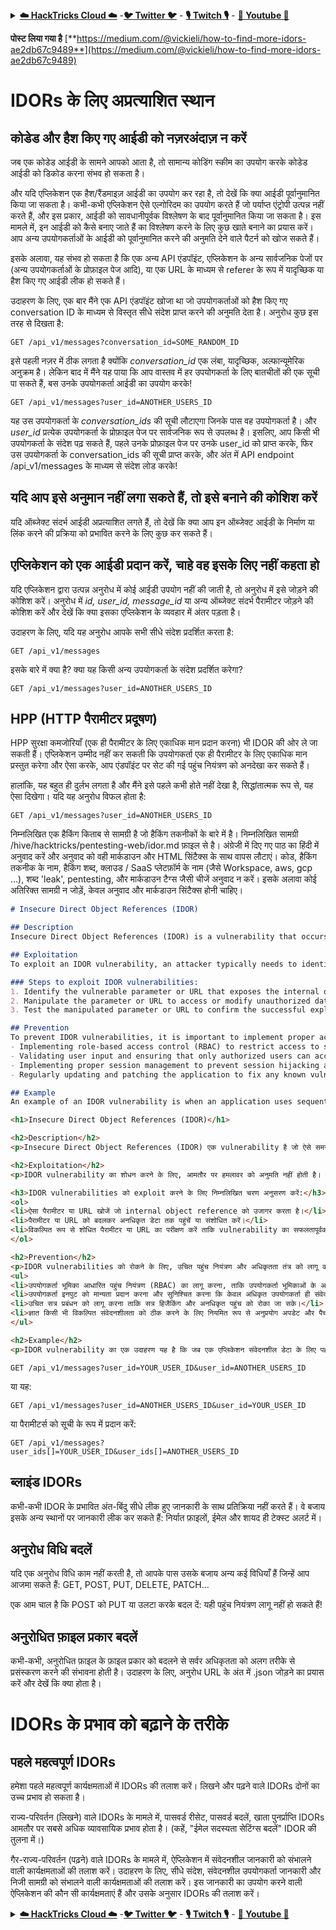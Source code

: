 <details>

<summary><a href="https://cloud.hacktricks.xyz/pentesting-cloud/pentesting-cloud-methodology"><strong>☁️ HackTricks Cloud ☁️</strong></a> -<a href="https://twitter.com/hacktricks_live"><strong>🐦 Twitter 🐦</strong></a> - <a href="https://www.twitch.tv/hacktricks_live/schedule"><strong>🎙️ Twitch 🎙️</strong></a> - <a href="https://www.youtube.com/@hacktricks_LIVE"><strong>🎥 Youtube 🎥</strong></a></summary>

- क्या आप **साइबर सुरक्षा कंपनी** में काम करते हैं? क्या आप अपनी कंपनी को **हैकट्रिक्स में विज्ञापित करना** चाहते हैं? या क्या आपको **PEASS की नवीनतम संस्करण या HackTricks को PDF में डाउनलोड करने** का पहुंच चाहिए? [**सदस्यता योजनाएं**](https://github.com/sponsors/carlospolop) की जांच करें!

- खोजें [**The PEASS Family**](https://opensea.io/collection/the-peass-family), हमारा विशेष [**NFT**](https://opensea.io/collection/the-peass-family) संग्रह।

- प्राप्त करें [**आधिकारिक PEASS और HackTricks swag**](https://peass.creator-spring.com)

- **शामिल हों** [**💬**](https://emojipedia.org/speech-balloon/) [**Discord समूह**](https://discord.gg/hRep4RUj7f) या [**टेलीग्राम समूह**](https://t.me/peass) या मुझे **Twitter** पर **फ़ॉलो** करें [**🐦**](https://github.com/carlospolop/hacktricks/tree/7af18b62b3bdc423e11444677a6a73d4043511e9/\[https:/emojipedia.org/bird/README.md)[**@carlospolopm**](https://twitter.com/hacktricks_live)**.**

- **अपने हैकिंग ट्रिक्स को [hacktricks रेपो](https://github.com/carlospolop/hacktricks) और [hacktricks-cloud रेपो](https://github.com/carlospolop/hacktricks-cloud) में पीआर जमा करके साझा करें।**

</details>


**पोस्ट लिया गया है** [**https://medium.com/@vickieli/how-to-find-more-idors-ae2db67c9489**](https://medium.com/@vickieli/how-to-find-more-idors-ae2db67c9489)

# IDORs के लिए अप्रत्याशित स्थान <a href="#8d15" id="8d15"></a>

## कोडेड और हैश किए गए आईडी को नज़रअंदाज़ न करें <a href="#d6ce" id="d6ce"></a>

जब एक कोडेड आईडी के सामने आपको आता है, तो सामान्य कोडिंग स्कीम का उपयोग करके कोडेड आईडी को डिकोड करना संभव हो सकता है।

और यदि एप्लिकेशन एक हैश/रैंडमाइज़ आईडी का उपयोग कर रहा है, तो देखें कि क्या आईडी पूर्वानुमानित किया जा सकता है। कभी-कभी एप्लिकेशन ऐसे एल्गोरिदम का उपयोग करते हैं जो पर्याप्त एंट्रोपी उत्पन्न नहीं करते हैं, और इस प्रकार, आईडी को सावधानीपूर्वक विश्लेषण के बाद पूर्वानुमानित किया जा सकता है। इस मामले में, इन आईडी को कैसे बनाए जाते हैं का विश्लेषण करने के लिए कुछ खाते बनाने का प्रयास करें। आप अन्य उपयोगकर्ताओं के आईडी को पूर्वानुमानित करने की अनुमति देने वाले पैटर्न को खोज सकते हैं।

इसके अलावा, यह संभव हो सकता है कि एक अन्य API एंडपॉइंट, एप्लिकेशन के अन्य सार्वजनिक पेजों पर (अन्य उपयोगकर्ताओं के प्रोफ़ाइल पेज आदि), या एक URL के माध्यम से referer के रूप में यादृच्छिक या हैश किए गए आईडी लीक हो सकते हैं।

उदाहरण के लिए, एक बार मैंने एक API एंडपॉइंट खोजा था जो उपयोगकर्ताओं को हैश किए गए conversation ID के माध्यम से विस्तृत सीधे संदेश प्राप्त करने की अनुमति देता है। अनुरोध कुछ इस तरह से दिखता है:
```
GET /api_v1/messages?conversation_id=SOME_RANDOM_ID
```
इसे पहली नज़र में ठीक लगता है क्योंकि _conversation\_id_ एक लंबा, यादृच्छिक, अल्फान्यूमेरिक अनुक्रम है। लेकिन बाद में मैंने यह पाया कि आप वास्तव में हर उपयोगकर्ता के लिए बातचीतों की एक सूची पा सकते हैं, बस उनके उपयोगकर्ता आईडी का उपयोग करके!
```
GET /api_v1/messages?user_id=ANOTHER_USERS_ID
```
यह उस उपयोगकर्ता के _conversation\_ids_ की सूची लौटाएगा जिनके पास वह उपयोगकर्ता है। और _user\_id_ प्रत्येक उपयोगकर्ता के प्रोफ़ाइल पेज पर सार्वजनिक रूप से उपलब्ध है। इसलिए, आप किसी भी उपयोगकर्ता के संदेश पढ़ सकते हैं, पहले उनके प्रोफ़ाइल पेज पर उनके user\_id को प्राप्त करके, फिर उस उपयोगकर्ता के conversation\_ids की सूची प्राप्त करके, और अंत में API endpoint /api\_v1/messages के माध्यम से संदेश लोड करके!

## यदि आप इसे अनुमान नहीं लगा सकते हैं, तो इसे बनाने की कोशिश करें <a href="#b54f" id="b54f"></a>

यदि ऑब्जेक्ट संदर्भ आईडी अप्रत्याशित लगते हैं, तो देखें कि क्या आप इन ऑब्जेक्ट आईडी के निर्माण या लिंक करने की प्रक्रिया को प्रभावित करने के लिए कुछ कर सकते हैं।

## एप्लिकेशन को एक आईडी प्रदान करें, चाहे वह इसके लिए नहीं कहता हो <a href="#9292" id="9292"></a>

यदि एप्लिकेशन द्वारा उत्पन्न अनुरोध में कोई आईडी उपयोग नहीं की जाती है, तो अनुरोध में इसे जोड़ने की कोशिश करें। अनुरोध में _id, user\_id, message\_id_ या अन्य ऑब्जेक्ट संदर्भ पैरामीटर जोड़ने की कोशिश करें और देखें कि क्या इसका एप्लिकेशन के व्यवहार में अंतर पड़ता है।

उदाहरण के लिए, यदि यह अनुरोध आपके सभी सीधे संदेश प्रदर्शित करता है:
```
GET /api_v1/messages
```
इसके बारे में क्या है? क्या यह किसी अन्य उपयोगकर्ता के संदेश प्रदर्शित करेगा?
```
GET /api_v1/messages?user_id=ANOTHER_USERS_ID
```
## HPP (HTTP पैरामीटर प्रदूषण) <a href="#cb9a" id="cb9a"></a>

HPP सुरक्षा कमजोरियाँ (एक ही पैरामीटर के लिए एकाधिक मान प्रदान करना) भी IDOR की ओर ले जा सकती हैं। एप्लिकेशन उम्मीद नहीं कर सकती कि उपयोगकर्ता एक ही पैरामीटर के लिए एकाधिक मान प्रस्तुत करेगा और ऐसा करके, आप एंडपॉइंट पर सेट की गई पहुंच नियंत्रण को अनदेखा कर सकते हैं।

हालांकि, यह बहुत ही दुर्लभ लगता है और मैंने इसे पहले कभी होते नहीं देखा है, सिद्धांतात्मक रूप से, यह ऐसा दिखेगा। यदि यह अनुरोध विफल होता है:
```
GET /api_v1/messages?user_id=ANOTHER_USERS_ID
```
निम्नलिखित एक हैकिंग किताब से सामग्री है जो हैकिंग तकनीकों के बारे में है। निम्नलिखित सामग्री /hive/hacktricks/pentesting-web/idor.md फ़ाइल से है। अंग्रेजी में दिए गए पाठ का हिंदी में अनुवाद करें और अनुवाद को वही मार्कडाउन और HTML सिंटैक्स के साथ वापस लौटाएं। कोड, हैकिंग तकनीक के नाम, हैकिंग शब्द, क्लाउड / SaaS प्लेटफ़ॉर्म के नाम (जैसे Workspace, aws, gcp ...), शब्द 'leak', pentesting, और मार्कडाउन टैग्स जैसी चीजें अनुवाद न करें। इसके अलावा कोई अतिरिक्त सामग्री न जोड़ें, केवल अनुवाद और मार्कडाउन सिंटैक्स होनी चाहिए।

```markdown
# Insecure Direct Object References (IDOR)

## Description
Insecure Direct Object References (IDOR) is a vulnerability that occurs when an application exposes a reference to an internal implementation object, such as a file or database key, as a URL or parameter. This allows attackers to manipulate these references to access unauthorized data or perform unauthorized actions.

## Exploitation
To exploit an IDOR vulnerability, an attacker typically needs to identify the vulnerable parameter or URL that exposes the internal object reference. Once identified, the attacker can manipulate the parameter or URL to access or modify sensitive data.

### Steps to exploit IDOR vulnerabilities:
1. Identify the vulnerable parameter or URL that exposes the internal object reference.
2. Manipulate the parameter or URL to access or modify unauthorized data.
3. Test the manipulated parameter or URL to confirm the successful exploitation of the vulnerability.

## Prevention
To prevent IDOR vulnerabilities, it is important to implement proper access controls and authorization mechanisms. This includes:
- Implementing role-based access control (RBAC) to restrict access to sensitive data and actions based on user roles.
- Validating user input and ensuring that only authorized users can access or modify sensitive data.
- Implementing proper session management to prevent session hijacking and unauthorized access.
- Regularly updating and patching the application to fix any known vulnerabilities.

## Example
An example of an IDOR vulnerability is when an application uses sequential numbers as identifiers for sensitive data, such as user profiles. If the application exposes the URL `https://example.com/profile?id=1` to access a user's profile, an attacker can simply manipulate the `id` parameter to access other users' profiles, such as `https://example.com/profile?id=2` or `https://example.com/profile?id=3`. This allows the attacker to view or modify sensitive information of other users without proper authorization.
```
```html
<h1>Insecure Direct Object References (IDOR)</h1>

<h2>Description</h2>
<p>Insecure Direct Object References (IDOR) एक vulnerability है जो ऐसे समय होती है जब एक एप्लिकेशन एक internal implementation object को उदाहरण के रूप में URL या पैरामीटर के रूप में उजागर करती है, जैसे एक फ़ाइल या डेटाबेस की कुंजी। इससे हमलावर इन संदर्भों को बदलकर अनधिकृत डेटा तक पहुंच सकते हैं या अनधिकृत कार्रवाई कर सकते हैं।</p>

<h2>Exploitation</h2>
<p>IDOR vulnerability का शोधन करने के लिए, आमतौर पर हमलावर को अनुमति नहीं होती है। इसके बाद, हमलावर पैरामीटर या URL को बदलकर संवेदनशील डेटा तक पहुंचने या संशोधित करने के लिए इसे बदल सकता है।</p>

<h3>IDOR vulnerabilities को exploit करने के लिए निम्नलिखित चरण अनुसरण करें:</h3>
<ol>
<li>ऐसा पैरामीटर या URL खोजें जो internal object reference को उजागर करता है।</li>
<li>पैरामीटर या URL को बदलकर अनधिकृत डेटा तक पहुंचें या संशोधित करें।</li>
<li>विकल्पित रूप से शोधित पैरामीटर या URL का परीक्षण करें ताकि vulnerability का सफलतापूर्वक शोधन सत्यापित किया जा सके।</li>
</ol>

<h2>Prevention</h2>
<p>IDOR vulnerabilities को रोकने के लिए, उचित पहुंच नियंत्रण और अधिकृतता तंत्र को लागू करना महत्वपूर्ण है। इसमें शामिल है:</p>
<ul>
<li>उपयोगकर्ता भूमिका आधारित पहुंच नियंत्रण (RBAC) का लागू करना, ताकि उपयोगकर्ता भूमिकाओं के आधार पर संवेदनशील डेटा और कार्रवाई की पहुंच प्रतिबंधित हो सके।</li>
<li>उपयोगकर्ता इनपुट को मान्यता प्रदान करना और सुनिश्चित करना कि केवल अधिकृत उपयोगकर्ता ही संवेदनशील डेटा तक पहुंच सकते हैं या उसे संशोधित कर सकते हैं।</li>
<li>उचित सत्र प्रबंधन को लागू करना ताकि सत्र हिजैकिंग और अनधिकृत पहुंच को रोका जा सके।</li>
<li>ज्ञात किसी भी विकल्पित संवेदनशीलता को ठीक करने के लिए नियमित रूप से अनुप्रयोग अपडेट और पैच करना।</li>
</ul>

<h2>Example</h2>
<p>IDOR vulnerability का एक उदाहरण यह है कि जब एक एप्लिकेशन संवेदनशील डेटा के लिए पहचानकर्ता के रूप में अनुक्रमिक संख्याओं का उपयोग करती है। यदि एप्लिकेशन उपयोगकर्ता के प्रोफ़ाइल तक पहुंच के लिए URL `https://example.com/profile?id=1` का उपयोग करती है, तो हमलावर `id` पैरामीटर को संशोधित करके अन्य उपयोगकर्ताओं के प्रोफ़ाइल तक पहुंच सकता है, जैसे `https://example.com/profile?id=2` या `https://example.com/profile?id=3`। इससे हमलावर को अनुमति के बिना अन्य उपयोगकर्ताओं की संवेदनशील जानकारी को देखने या संशोधित करने की सुविधा होती है।</p>
```
```
GET /api_v1/messages?user_id=YOUR_USER_ID&user_id=ANOTHER_USERS_ID
```
या यह:
```
GET /api_v1/messages?user_id=ANOTHER_USERS_ID&user_id=YOUR_USER_ID
```
या पैरामीटर्स को सूची के रूप में प्रदान करें:
```
GET /api_v1/messages?user_ids[]=YOUR_USER_ID&user_ids[]=ANOTHER_USERS_ID
```
## ब्लाइंड IDORs <a href="#7639" id="7639"></a>

कभी-कभी IDOR के प्रभावित अंत-बिंदु सीधे लीक हुए जानकारी के साथ प्रतिक्रिया नहीं करते हैं। वे बजाय इसके अन्य स्थानों पर जानकारी लीक कर सकते हैं: निर्यात फ़ाइलों, ईमेल और शायद ही टेक्स्ट अलर्ट में।

## अनुरोध विधि बदलें <a href="#6597" id="6597"></a>

यदि एक अनुरोध विधि काम नहीं करती है, तो आपके पास उसके बजाय अन्य कई विधियाँ हैं जिन्हें आप आजमा सकते हैं: GET, POST, PUT, DELETE, PATCH...

एक आम चाल है कि POST को PUT या उलटा करके बदल दें: यही पहुंच नियंत्रण लागू नहीं हो सकते हैं!

## अनुरोधित फ़ाइल प्रकार बदलें <a href="#8f78" id="8f78"></a>

कभी-कभी, अनुरोधित फ़ाइल के फ़ाइल प्रकार को बदलने से सर्वर अधिकृतता को अलग तरीके से प्रसंस्करण करने की संभावना होती है। उदाहरण के लिए, अनुरोध URL के अंत में .json जोड़ने का प्रयास करें और देखें कि क्या होता है।

# IDORs के प्रभाव को बढ़ाने के तरीके <a href="#45b0" id="45b0"></a>

## पहले महत्वपूर्ण IDORs <a href="#71f7" id="71f7"></a>

हमेशा पहले महत्वपूर्ण कार्यक्षमताओं में IDORs की तलाश करें। लिखने और पढ़ने वाले IDORs दोनों का उच्च प्रभाव हो सकता है।

राज्य-परिवर्तन (लिखने) वाले IDORs के मामले में, पासवर्ड रीसेट, पासवर्ड बदलें, खाता पुनर्प्राप्ति IDORs आमतौर पर सबसे अधिक व्यावसायिक प्रभाव होता है। (कहें, "ईमेल सदस्यता सेटिंग्स बदलें" IDOR की तुलना में।)

गैर-राज्य-परिवर्तन (पढ़ने) वाले IDORs के मामले में, ऐप्लिकेशन में संवेदनशील जानकारी को संभालने वाली कार्यक्षमताओं की तलाश करें। उदाहरण के लिए, सीधे संदेश, संवेदनशील उपयोगकर्ता जानकारी और निजी सामग्री को संभालने वाली कार्यक्षमताओं की तलाश करें। इस जानकारी का उपयोग करने वाली ऐप्लिकेशन की कौन सी कार्यक्षमताएं हैं और उसके अनुसार IDORs की तलाश करें।


<details>

<summary><a href="https://cloud.hacktricks.xyz/pentesting-cloud/pentesting-cloud-methodology"><strong>☁️ HackTricks Cloud ☁️</strong></a> -<a href="https://twitter.com/hacktricks_live"><strong>🐦 Twitter 🐦</strong></a> - <a href="https://www.twitch.tv/hacktricks_live/schedule"><strong>🎙️ Twitch 🎙️</strong></a> - <a href="https://www.youtube.com/@hacktricks_LIVE"><strong>🎥 Youtube 🎥</strong></a></summary>

- क्या आप **साइबर सुरक्षा कंपनी** में काम करते हैं? क्या आप अपनी कंपनी को **HackTricks में विज्ञापित** देखना चाहते हैं? या क्या आपको **PEASS के नवीनतम संस्करण या HackTricks को PDF में डाउनलोड करने का उपयोग** करने की इच्छा है? [**सदस्यता योजनाएं**](https://github.com/sponsors/carlospolop) की जांच करें!

- खोजें [**The PEASS Family**](https://opensea.io/collection/the-peass-family), हमारा विशेष [**NFTs**](https://opensea.io/collection/the-peass-family) संग्रह।

- प्राप्त करें [**आधिकारिक PEASS & HackTricks swag**](https://peass.creator-spring.com)

- **शामिल हों** [**💬**](https://emojipedia.org/speech-balloon/) [**Discord समूह**](https://discord.gg/hRep4RUj7f) या [**टेलीग्राम समूह**](https://t.me/peass) या मुझे **Twitter** पर **फ़ॉलो** करें [**🐦**](https://github.com/carlospolop/hacktricks/tree/7af18b62b3bdc423e11444677a6a73d4043511e9/\[https:/emojipedia.org/bird/README.md)[**@carlospolopm**](https://twitter.com/hacktricks_live)**.**

- **अपने हैकिंग ट्रिक्स साझा करें, [hacktricks रेपो](https://github.com/carlospolop/hacktricks) और [hacktricks-cloud रेपो](https://github.com/carlospolop/hacktricks-cloud) में पीआर जमा करके।**

</details>
